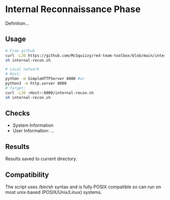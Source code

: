 # Internal Reconnaissance Phase

Definition...  

## Usage

```sh
# From github
curl -LJO https://github.com/McSquizzy/red-team-toolbox/blob/main/internal-recon/internal-recon.sh
sh internal-recon.sh
```
```sh
# Local network
# Host:
python -m SimpleHTTPServer 8000 #or
python3 -m http.server 8000
# Target:
curl -LJO <Host>:8000/internal-recon.sh
sh internal-recon.sh
```

## Checks

- System Information
- User Information: 
...


## Results

Results saved to current directory.

## Compatibility

The script uses /bin/sh syntax and is fully POSIX compatible so can run on most unix-based (POSIX/Unix/Linux) systems. 